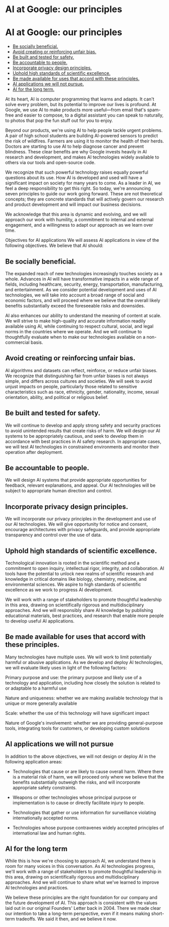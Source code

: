 # AI at Google: our principles

# AI at Google: our principles

- [Be socially beneficial.](#Be-socially-beneficial)
- [Avoid creating or reinforcing unfair bias.](#Avoid-creating-or-reinforcing-unfair-bias.)
- [Be built and tested for safety.](#Be-built-and-tested-for-safety.)
- [Be accountable to people.](#Be-accountable-to-people.)
- [Incorporate privacy design principles.](#Incorporate-privacy-design-principles.)
- [Uphold high standards of scientific excellence.](#Uphold-high-standards-of-scientific-excellence.)
- [Be made available for uses that accord with these principles.](#Be-made-available-for-uses-that-accord-with-these-principles.)
- [AI applications we will not pursue.](#AI-applications-we-will-not-pursue.)
- [AI for the long term.](#AI-for-the-long-term.)

At its heart, AI is computer programming that learns and adapts. It can't solve
every problem, but its potential to improve our lives is profound. At Google, we
use AI to make products more useful—from email that's spam-free and easier to
compose, to a digital assistant you can speak to naturally, to photos that pop
the fun stuff out for you to enjoy.

Beyond our products, we're using AI to help people tackle urgent problems. A
pair of high school students are building AI-powered sensors to predict the risk
of wildfires. Farmers are using it to monitor the health of their herds. Doctors
are starting to use AI to help diagnose cancer and prevent blindness. These
clear benefits are why Google invests heavily in AI research and development,
and makes AI technologies widely available to others via our tools and
open-source code.

We recognize that such powerful technology raises equally powerful questions
about its use. How AI is developed and used will have a significant impact on
society for many years to come. As a leader in AI, we feel a deep responsibility
to get this right. So today, we're announcing seven principles to guide our work
going forward. These are not theoretical concepts; they are concrete standards
that will actively govern our research and product development and will impact
our business decisions.

We acknowledge that this area is dynamic and evolving, and we will approach our
work with humility, a commitment to internal and external engagement, and a
willingness to adapt our approach as we learn over time.

Objectives for AI applications We will assess AI applications in view of the
following objectives. We believe that AI should:

## Be socially beneficial.

The expanded reach of new technologies increasingly touches society as a whole.
Advances in AI will have transformative impacts in a wide range of fields,
including healthcare, security, energy, transportation, manufacturing, and
entertainment. As we consider potential development and uses of AI technologies,
we will take into account a broad range of social and economic factors, and will
proceed where we believe that the overall likely benefits substantially exceed
the foreseeable risks and downsides.

AI also enhances our ability to understand the meaning of content at scale. We
will strive to make high-quality and accurate information readily available
using AI, while continuing to respect cultural, social, and legal norms in the
countries where we operate. And we will continue to thoughtfully evaluate when
to make our technologies available on a non-commercial basis.

## Avoid creating or reinforcing unfair bias.

AI algorithms and datasets can reflect, reinforce, or reduce unfair biases. We
recognize that distinguishing fair from unfair biases is not always simple, and
differs across cultures and societies. We will seek to avoid unjust impacts on
people, particularly those related to sensitive characteristics such as race,
ethnicity, gender, nationality, income, sexual orientation, ability, and
political or religious belief.

## Be built and tested for safety.

We will continue to develop and apply strong safety and security practices to
avoid unintended results that create risks of harm. We will design our AI
systems to be appropriately cautious, and seek to develop them in accordance
with best practices in AI safety research. In appropriate cases, we will test AI
technologies in constrained environments and monitor their operation after
deployment.

## Be accountable to people.

We will design AI systems that provide appropriate opportunities for feedback,
relevant explanations, and appeal. Our AI technologies will be subject to
appropriate human direction and control.

## Incorporate privacy design principles.

We will incorporate our privacy principles in the development and use of our AI
technologies. We will give opportunity for notice and consent, encourage
architectures with privacy safeguards, and provide appropriate transparency and
control over the use of data.

## Uphold high standards of scientific excellence.

Technological innovation is rooted in the scientific method and a commitment to
open inquiry, intellectual rigor, integrity, and collaboration. AI tools have
the potential to unlock new realms of scientific research and knowledge in
critical domains like biology, chemistry, medicine, and environmental sciences.
We aspire to high standards of scientific excellence as we work to progress AI
development.

We will work with a range of stakeholders to promote thoughtful leadership in
this area, drawing on scientifically rigorous and multidisciplinary approaches.
And we will responsibly share AI knowledge by publishing educational materials,
best practices, and research that enable more people to develop useful AI
applications.

## Be made available for uses that accord with these principles.

Many technologies have multiple uses. We will work to limit potentially harmful
or abusive applications. As we develop and deploy AI technologies, we will
evaluate likely uses in light of the following factors:

Primary purpose and use: the primary purpose and likely use of a technology and
application, including how closely the solution is related to or adaptable to a
harmful use

Nature and uniqueness: whether we are making available technology that is unique
or more generally available

Scale: whether the use of this technology will have significant impact

Nature of Google's involvement: whether we are providing general-purpose tools,
integrating tools for customers, or developing custom solutions

## AI applications we will not pursue

In addition to the above objectives, we will not design or deploy AI in the
following application areas:

* Technologies that cause or are likely to cause overall harm. Where there is a
material risk of harm, we will proceed only where we believe that the benefits
substantially outweigh the risks, and will incorporate appropriate safety
constraints.

* Weapons or other technologies whose principal purpose or implementation is to
cause or directly facilitate injury to people.

* Technologies that gather or use information for surveillance violating
internationally accepted norms.

* Technologies whose purpose contravenes widely accepted principles of
international law and human rights.


## AI for the long term

While this is how we're choosing to approach AI, we understand there is room for
many voices in this conversation. As AI technologies progress, we'll work with a
range of stakeholders to promote thoughtful leadership in this area, drawing on
scientifically rigorous and multidisciplinary approaches. And we will continue
to share what we've learned to improve AI technologies and practices.

We believe these principles are the right foundation for our company and the
future development of AI. This approach is consistent with the values laid out
in our original Founders' Letter back in 2004. There we made clear our intention
to take a long-term perspective, even if it means making short-term tradeoffs.
We said it then, and we believe it now.
